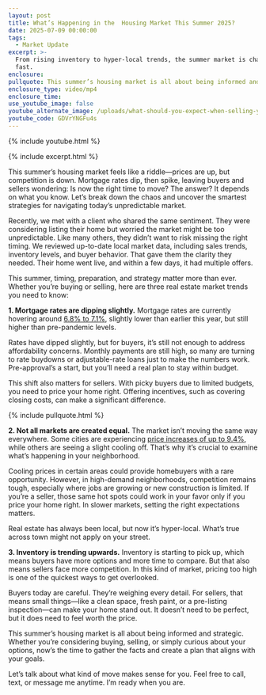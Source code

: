 ```yaml
---
layout: post
title: What’s Happening in the  Housing Market This Summer 2025?
date: 2025-07-09 00:00:00
tags:
  - Market Update
excerpt: >-
  From rising inventory to hyper-local trends, the summer market is changing
  fast.
enclosure:
pullquote: This summer’s housing market is all about being informed and strategic.
enclosure_type: video/mp4
enclosure_time:
use_youtube_image: false
youtube_alternate_image: /uploads/what-should-you-expect-when-selling-your-home-this-summer.jpg
youtube_code: GDVrYNGFu4s
---
```

{% include youtube.html %}

{% include excerpt.html %}

This summer’s housing market feels like a riddle—prices are up, but competition is down. Mortgage rates dip, then spike, leaving buyers and sellers wondering: Is now the right time to move? The answer? It depends on what you know. Let’s break down the chaos and uncover the smartest strategies for navigating today’s unpredictable market.

Recently, we met with a client who shared the same sentiment. They were considering listing their home but worried the market might be too unpredictable. Like many others, they didn’t want to risk missing the right timing. We reviewed up-to-date local market data, including sales trends, inventory levels, and buyer behavior. That gave them the clarity they needed. Their home went live, and within a few days, it had multiple offers.

This summer, timing, preparation, and strategy matter more than ever. Whether you’re buying or selling, here are three real estate market trends you need to know:

**1\. Mortgage rates are dipping slightly.** Mortgage rates are currently hovering around [6\.8% to 7.1%](https://freddiemac.gcs-web.com/news-releases/news-release-details/mortgage-rates-remain-essentially-flat), slightly lower than earlier this year, but still higher than pre-pandemic levels.

Rates have dipped slightly, but for buyers, it’s still not enough to address affordability concerns. Monthly payments are still high, so many are turning to rate buydowns or adjustable-rate loans just to make the numbers work. Pre-approval’s a start, but you’ll need a real plan to stay within budget.

This shift also matters for sellers. With picky buyers due to limited budgets, you need to price your home right. Offering incentives, such as covering closing costs, can make a significant difference.

{% include pullquote.html %}

**2\. Not all markets are created equal.** The market isn’t moving the same way everywhere. Some cities are experiencing [price increases of up to 9.4%](https://www.fingerlakes1.com/2025/06/04/housing-market-summer-2025-forecast/), while others are seeing a slight cooling off. That’s why it’s crucial to examine what’s happening in your neighborhood.

Cooling prices in certain areas could provide homebuyers with a rare opportunity. However, in high-demand neighborhoods, competition remains tough, especially where jobs are growing or new construction is limited. If you’re a seller, those same hot spots could work in your favor only if you price your home right. In slower markets, setting the right expectations matters.

Real estate has always been local, but now it’s hyper-local. What’s true across town might not apply on your street.

**3\. Inventory is trending upwards.** Inventory is starting to pick up, which means buyers have more options and more time to compare. But that also means sellers face more competition. In this kind of market, pricing too high is one of the quickest ways to get overlooked.

Buyers today are careful. They’re weighing every detail. For sellers, that means small things—like a clean space, fresh paint, or a pre-listing inspection—can make your home stand out. It doesn’t need to be perfect, but it does need to feel worth the price.

This summer’s housing market is all about being informed and strategic. Whether you’re considering buying, selling, or simply curious about your options, now’s the time to gather the facts and create a plan that aligns with your goals.

Let’s talk about what kind of move makes sense for you. Feel free to call, text, or message me anytime. I’m ready when you are.